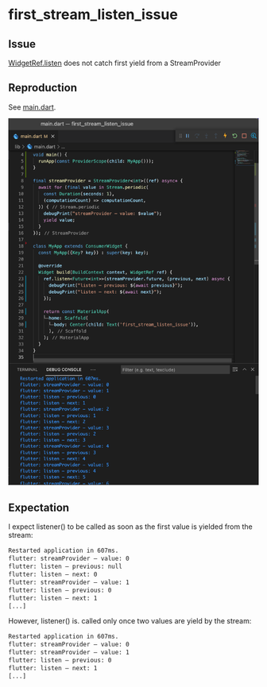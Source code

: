 # first_stream_listen_issue

## Issue

[WidgetRef.listen](https://pub.dev/documentation/flutter_riverpod/latest/flutter_riverpod/WidgetRef/listen.html) does not catch first yield from a StreamProvider

## Reproduction

See [main.dart](./lib/main.dart).

![screenshot](./screenshot.png)

## Expectation

I expect listener() to be called as soon as the first value is yielded from the stream:

```text
Restarted application in 607ms.
flutter: streamProvider – value: 0
flutter: listen – previous: null
flutter: listen – next: 0
flutter: streamProvider – value: 1
flutter: listen – previous: 0
flutter: listen – next: 1
[...]
```

However, listener() is. called only once two values are yield by the stream:

```text
Restarted application in 607ms.
flutter: streamProvider – value: 0
flutter: streamProvider – value: 1
flutter: listen – previous: 0
flutter: listen – next: 1
[...]
```
